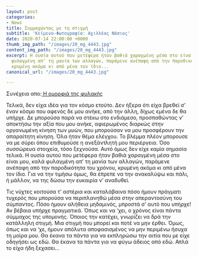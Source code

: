 ```yaml
---
layout: post
categories:
- News
title: Συμμαχώντας με τη στιγμή
subtitle: 'Κείμενο-Φωτογραφία: Αχιλλέας Νάσιος'
date: 2020-07-14 22:00:00 +0000
thumb_img_path: "/images/20_mg_4443.jpg"
content_img_path: "/images/20_mg_4443.jpg"
excerpt: Η ουσία αυτού που μετέφερα ήταν βαθιά χαραγμένη μέσα στο είναι μου, καλά
  φυλαγμένη απ’ τη μανία των αλλαγών, παράμενε ανέπαφη από την παροδικότητα του χρόνου,
  κρυμένη ακόμα κι από μένα τον ίδιο...
canonical_url: "/images/20_mg_4443.jpg"

---
```

Συνέχεια απο:<a href="https://hocusphotus.com/posts/anodus-19/" target="blank"> Η ομορφιά της φυλακής</a>


Τελικά, δεν είχα ιδέα για τον κόσμο ετούτο. Δεν ήξερα ότι είχα βρεθεί σ’ έναν κόσμο που αφενός δε μου ανήκε, από την άλλη, δίχως εμένα δε θα υπήρχε. Δε μπορούσα παρά να στέκω στο ενδιάμεσο, προσπαθώντας ν’ αποκτήσω την αξία που μου ανήκε, αφιερωμένος διαρκώς στην οργανωμένη κίνηση των μυών, που μπορούσαν να μου προσφέρουν την απαραίτητη κίνηση. Όλα ήταν θέμα ελέγχου. Το βλέμμα πλέον μπορουσε να με σύρει όπου επιθυμούσε η ανεξάντλητή μου περιέργεια. Όσο συσσώρευα στοιχεία, τόσο ξεχνούσα. Αυτό όμως δεν είχε καμία σημασία τελικά. Η ουσία αυτού που μετέφερα ήταν βαθιά χαραγμένη μέσα στο είναι μου, καλά φυλαγμένη απ’ τη μανία των αλλαγών, παράμενε ανέπαφη από την παροδικότητα του χρόνου, κρυμένη ακόμα κι από μένα τον ίδιο. Για να την τιμήσω όμως, θα έπρεπε να την ανακαλύψω και πάλι, ή μάλλον, να της δώσω την ευκαιρία ν’ αναδυθεί.

Τις νύχτες κοιτούσα τ’ αστέρια και καταλάβαινα πόσο ήμουν πράγματι τυχερός που μπορούσα να περιπλανηθώ μέσα στην απεραντοσύνη του σύμπαντος. Πόσο ήμουν αλήθεια μηδαμινός, μπροστά σ’ αυτό που υπήρχε! Αν βέβαια υπήρχε πραγματικά. Όπως και να ‘χει, ο χρόνος είναι πάντα σύμμαχος της υπομονής. Όποιος την κατέχει, γνωρίζει να δρά την κατάλληλη στιγμή. Μια στιγμή που μπορεί και ποτέ να μην έρθει. Όμως, όπως και να ‘χε, ήμουν απόλυτα αποφασισμένος να μην περιμένω ήσυχα τη μοίρα μου. Θα έκανα τα πάντα για να εκπληρώσω την αιτία που με είχε οδηγήσει ως εδώ. Θα έκανα τα πάντα για να φύγω άδειος από εδώ. Απλά το είχα ήδη ξεχασει...